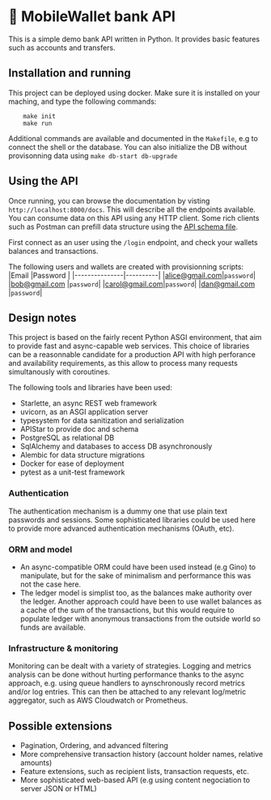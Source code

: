 # 💸 MobileWallet bank API

This is a simple demo bank API written in Python. It provides basic features such as accounts and transfers.

## Installation and running

This project can be deployed using docker. Make sure it is installed on your maching, and type the following commands:
```
    make init
    make run
```

Additional commands are available and documented in the `Makefile`, e.g to connect the shell or the database. You can also initialize the DB without provisonning data using `make db-start db-upgrade`

## Using the API

Once running, you can browse the documentation by visting `http://localhost:8000/docs`. This will describe all the endpoints available.
You can consume data on this API using any HTTP client. Some rich clients such as Postman can prefill data structure using the [API schema file](http://localhost:8000/docs/schema.yml).

First connect as an user using the `/login` endpoint, and check your wallets balances and transactions.

The following users and wallets are created with provisionning scripts:
|Email          |Password  |
|---------------|----------|
|alice@gmail.com|`password`|
|bob@gmail.com  |`password`|
|carol@gmail.com|`password`|
|dan@gmail.com  |`password`|

## Design notes

This project is based on the fairly recent Python ASGI environment, that aim to provide fast and async-capable web services. This choice of libraries can be a reasonnable candidate for a production API with high perforance and availability requirements, as this allow to process many requests simultanously with coroutines.

The following tools and libraries have been used:
- Starlette, an async REST web framework
- uvicorn, as an ASGI application server
- typesystem for data sanitization and serialization
- APIStar to provide doc and schema
- PostgreSQL as relational DB
- SqlAlchemy and databases to access DB asynchronously
- Alembic for data structure migrations
- Docker for ease of deployment
- pytest as a unit-test framework

### Authentication
The authentication mechanism is a dummy one that use plain text passwords and sessions. Some sophisticated libraries could be used here to provide more advanced authentication mechanisms (OAuth, etc).

### ORM and model
- An async-compatible ORM could have been used instead (e.g Gino) to manipulate, but for the sake of minimalism and performance this was not the case here.
- The ledger model is simplist too, as the balances make authority over the ledger. Another approach could have been to use wallet balances as a cache of the sum of the transactions, but this would require to populate ledger with anonymous transactions from the outside world so funds are available.

### Infrastructure & monitoring
Monitoring can be dealt with a variety of strategies. Logging and metrics analysis can be done without hurting performance thanks to the async approach, e.g. using queue handlers to aynschronously record metrics and/or log entries. This can then be attached to any relevant log/metric aggregator, such as AWS Cloudwatch or Prometheus.

## Possible extensions
- Pagination, Ordering, and advanced filtering
- More comprehensive transaction history (account holder names, relative amounts)
- Feature extensions, such as recipient lists, transaction requests, etc.
- More sophisticated web-based API (e.g using content negociation to server JSON or HTML)

